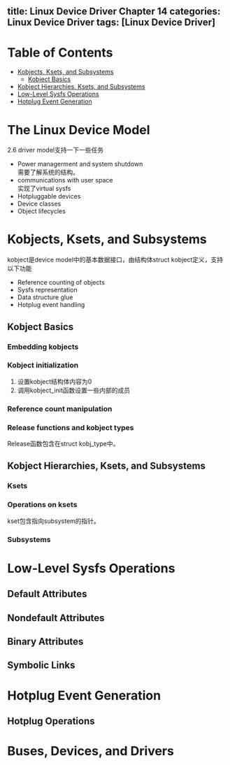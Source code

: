 title: Linux Device Driver Chapter 14
categories: Linux Device Driver
tags: [Linux Device Driver]
---

# Table of Contents
- [Kobjects, Ksets, and Subsystems](#section1)
	- [Kobject Basics](#section1.1)
- [Kobject Hierarchies, Ksets, and Subsystems](#section2)
- [Low-Level Sysfs Operations](#section3)
- [Hotplug Event Generation](#section4)

# The Linux Device Model

2.6 driver model支持一下一些任务

- Power managerment and system shutdown   
需要了解系统的结构。
- communications with user space   
实现了virtual sysfs
- Hotpluggable devices   
- Device classes   
- Object lifecycles   



<a name="section1"></a>
# Kobjects, Ksets, and Subsystems
kobject是device model中的基本数据接口，由结构体struct kobject定义，支持以下功能

- Reference counting of objects   
- Sysfs representation   
- Data structure glue   
- Hotplug event handling   

<a name="section1.1"></a>
## Kobject Basics

### Embedding kobjects

### Kobject initialization
1. 设置kobject结构体内容为0
2. 调用kobject_init函数设置一些内部的成员

### Reference count manipulation

### Release functions and kobject types
Release函数包含在struct kobj_type中。

<a name="section1.2"></a>
## Kobject Hierarchies, Ksets, and Subsystems

### Ksets
### Operations on ksets
kset包含指向subsystem的指针。
### Subsystems

<a name="section2"></a>
# Low-Level Sysfs Operations

## Default Attributes
## Nondefault Attributes
## Binary Attributes
## Symbolic Links

<a name="section3"></a>
# Hotplug Event Generation

## Hotplug Operations

<a name="section4"></a>
# Buses, Devices, and Drivers
